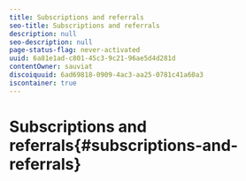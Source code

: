 ```yaml
---
title: Subscriptions and referrals
seo-title: Subscriptions and referrals
description: null
seo-description: null
page-status-flag: never-activated
uuid: 6a81e1ad-c801-45c3-9c21-96ae5d4d281d
contentOwner: sauviat
discoiquuid: 6ad69818-0909-4ac3-aa25-0781c41a60a3
iscontainer: true
---
```


# Subscriptions and referrals{#subscriptions-and-referrals}

